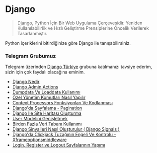 # Django

> Django, Python İçin Bir Web Uygulama Çerçevesidir. Yeniden Kullanılabilirlik ve Hızlı
> Geliştirme Prensiplerine Öncelik Verilerek Tasarlanmıştır.

Python içeriklerini bitirdiğinize göre Django ile tanışabilirsiniz.

### Telegram Grubumuz

Telegram üzerinden [Django Türkiye](https://t.me/django_turkey) grubuna katılmanızı
tavsiye ederim, sizin için çok faydalı olacağına eminim.

- [Django Nedir](django-nedir.md)
- [Django Admin Actions](django-admin-actions.md)
- [Dumpdata Ve Loaddata Kullanımı](dumpdata-ve-loaddata-kullanm.md)
- [Özel Yönetim Komutları Nasıl Yapılır](ozel-yonetim-komutlar-nasl-yaplr.md)
- [Context Processors Fonksiyonları Ve Kodlanması](context-processors-fonksiyonlar-ve-kodlanmas.md)
- [Django'da Sayfalama - Pagination](djangoda-sayfalama-pagination.md)
- [Django Ile Site Haritası Oluşturma](django-ile-site-haritas-olusturma.md)
- [User Modelini Genişletmek](user-modelini-genisletmek.md)
- [Birden Fazla Veri Tabanı Kullanımı](birden-fazla-veri-taban-kullanm-multi-db.md)
- [Django Sinyalleri Nasıl Oluşturulur \( Django Signals \)](django-sinyalleri-nasl-olusturulur-django-signals.md)
- [Django'da Clickjack Tuzağının Engeli Ve Kontrolu - Xframeoptionsmiddleware](djangoda-clickjack-tuzagnn-engeli-ve-kontrolu-xframeoptionsmiddleware.md)
- [Login, Register ve Logout Sayfalarının Yapımı](login-register-ve-logout-sayfalarinin-yapimi.md)
